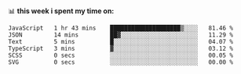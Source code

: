 📊 **this week i spent my time on:**
<!--START_SECTION:waka-->

```text
JavaScript   1 hr 43 mins    ████████████████████▒░░░░   81.46 %
JSON         14 mins         ██▓░░░░░░░░░░░░░░░░░░░░░░   11.29 %
Text         5 mins          █░░░░░░░░░░░░░░░░░░░░░░░░   04.07 %
TypeScript   3 mins          ▓░░░░░░░░░░░░░░░░░░░░░░░░   03.12 %
SCSS         0 secs          ░░░░░░░░░░░░░░░░░░░░░░░░░   00.05 %
SVG          0 secs          ░░░░░░░░░░░░░░░░░░░░░░░░░   00.00 %
```

<!--END_SECTION:waka-->
